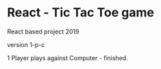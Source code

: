 # React - Tic Tac Toe game
React based project 2019

version 1-p-c

1 Player plays against Computer - finished.
